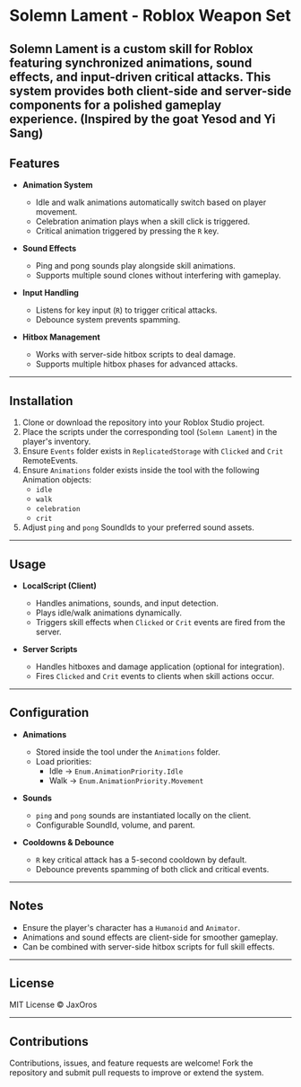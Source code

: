 # Solemn Lament - Roblox Weapon Set

**Solemn Lament** is a custom skill for Roblox featuring synchronized animations, sound effects, and input-driven critical attacks. This system provides both client-side and server-side components for a polished gameplay experience.
(Inspired by the goat Yesod and Yi Sang)
---

## Features

- **Animation System**
  - Idle and walk animations automatically switch based on player movement.
  - Celebration animation plays when a skill click is triggered.
  - Critical animation triggered by pressing the `R` key.
  
- **Sound Effects**
  - Ping and pong sounds play alongside skill animations.
  - Supports multiple sound clones without interfering with gameplay.

- **Input Handling**
  - Listens for key input (`R`) to trigger critical attacks.
  - Debounce system prevents spamming.

- **Hitbox Management**
  - Works with server-side hitbox scripts to deal damage.
  - Supports multiple hitbox phases for advanced attacks.

---

## Installation

1. Clone or download the repository into your Roblox Studio project.
2. Place the scripts under the corresponding tool (`Solemn Lament`) in the player's inventory.
3. Ensure `Events` folder exists in `ReplicatedStorage` with `Clicked` and `Crit` RemoteEvents.
4. Ensure `Animations` folder exists inside the tool with the following Animation objects:
   - `idle`
   - `walk`
   - `celebration`
   - `crit`
5. Adjust `ping` and `pong` SoundIds to your preferred sound assets.

---

## Usage

- **LocalScript (Client)**
  - Handles animations, sounds, and input detection.
  - Plays idle/walk animations dynamically.
  - Triggers skill effects when `Clicked` or `Crit` events are fired from the server.

- **Server Scripts**
  - Handles hitboxes and damage application (optional for integration).
  - Fires `Clicked` and `Crit` events to clients when skill actions occur.

---

## Configuration

- **Animations**
  - Stored inside the tool under the `Animations` folder.
  - Load priorities:
    - Idle → `Enum.AnimationPriority.Idle`
    - Walk → `Enum.AnimationPriority.Movement`
    
- **Sounds**
  - `ping` and `pong` sounds are instantiated locally on the client.
  - Configurable SoundId, volume, and parent.

- **Cooldowns & Debounce**
  - `R` key critical attack has a 5-second cooldown by default.
  - Debounce prevents spamming of both click and critical events.

---

## Notes

- Ensure the player's character has a `Humanoid` and `Animator`.
- Animations and sound effects are client-side for smoother gameplay.
- Can be combined with server-side hitbox scripts for full skill effects.

---

## License

MIT License © JaxOros

---

## Contributions

Contributions, issues, and feature requests are welcome! Fork the repository and submit pull requests to improve or extend the system.

